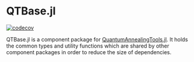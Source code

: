 # QTBase.jl

[![codecov](https://codecov.io/gh/USCqserver/QTBase.jl/branch/master/graph/badge.svg)](https://codecov.io/gh/USCqserver/QTBase.jl)

QTBase.jl is a component package for [QuantumAnnealingTools.jl](https://github.com/USCqserver/QuantumAnnealingTools.jl). It holds the
common types and utility functions which are shared by other component packages
in order to reduce the size of dependencies.
